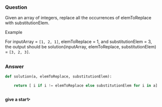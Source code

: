 
### Question 
Given an array of integers, replace all the occurrences of elemToReplace with substitutionElem.

Example

For inputArray = `[1, 2, 1]`, elemToReplace = 1, and substitutionElem = 3, the output should be
solution(inputArray, elemToReplace, substitutionElem) = `[3, 2, 3]`.
##

### Answer
```python
def solution(a, elemToReplace, substitutionElem):
    
    return [ i if i != elemToReplace else substitutionElem for i in a]

```

##

**give a star✨**
